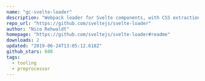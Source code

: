 ```yaml
---
name: "gc-svelte-loader"
description: "Webpack loader for Svelte components, with CSS extraction support."
repo_url: "https://github.com/sveltejs/svelte-loader"
author: "Nico Rehwaldt"
homepage: "https://github.com/sveltejs/svelte-loader#readme"
downloads: 2
updated: "2019-06-24T13:05:12.618Z"
github_stars: 600
tags: 
  - tooling
  - preprocessor
---
```

